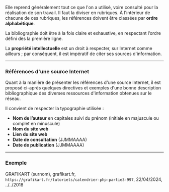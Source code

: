 Elle reprend généralement tout ce que l'on a utilisé, voire consulté pour la réalisation de son travail. Il faut la diviser en rubriques. À l'intérieur de chacune de ces rubriques, les références doivent être classées par **ordre alphabétique**.

La bibliographie doit être à la fois claire et exhaustive, en respectant l’ordre défini dès la première ligne.

La **propriété intellectuelle** est un droit à respecter, sur Internet comme ailleurs ; par conséquent, il est impératif de citer ses sources d'information.

---

### Références d'une source Internet

Quant à la manière de présenter les références d'une source Internet, il est proposé ci-après quelques directives et exemples d'une bonne description bibliographique des diverses ressources d'information obtenues sur le réseau.

Il convient de respecter la typographie utilisée :

- **Nom de l’auteur** en capitales suivi du prénom (initiale en majuscule ou complet en minuscule)
- **Nom du site web**
- **Lien du site web**
- **Date de consultation** (JJMMAAAA)
- **Date de publication** (JJMMAAAA)

---

### Exemple

GRAFIKART (surnom), grafikart.fr, `https://grafikart.fr/tutoriels/calendrier-php-partie3-997`, 22/04/2024, ../../2018